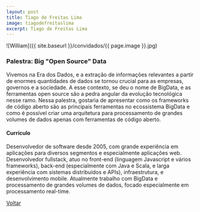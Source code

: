 ```yaml
---
layout: post
title: Tiago de Freitas Lima
image: tiagodefreitaslima
excerpt: Tiago de Freitas Lima
---
```

![William]({{ site.baseurl }}/convidados/{{ page.image }}.jpg)

### Palestra: Big "Open Source" Data

Vivemos na Era dos Dados, e a extração de informações relevantes a partir de enormes quantidades de dados se tornou crucial para as empresas, governos e a sociedade. A esse contexto, se deu o nome de BigData, e as ferramentas open source são a pedra angular da evolução tecnológica nesse ramo. Nessa palestra, gostaria de apresentar como os frameworks de código aberto são as principais ferramentas no ecossistema BigData e como é possível criar uma arquitetura para processamento de grandes volumes de dados apenas com ferramentas de código aberto.

#### Currículo

Desenvolvedor de software desde 2005, com grande experiência em aplicações para diversos segmentos e especialmente aplicações web. Desenvolvedor fullstack, atuo no front-end (linguagem Javascript e vários frameworks), back-end (especialmente com Java e Scala, e larga experiência com sistemas distribuídos e APIs), infraestrutura, e desenvolvimento mobile. Atualmente trabalho com BigData e processamento de grandes volumes de dados, focado especialmente em processamento real-time.

<a href="{{ site.baseurl }}/index.html">Voltar</a>
